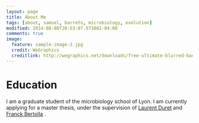 ```yaml
---
layout: page
title: About Me
tags: [about, samuel, barreto, microbiology, evolution]
modified: 2014-08-08T20:53:07.573882-04:00
comments: true
image:
  feature: sample-image-2.jpg
  credit: WeGraphics
  creditlink: http://wegraphics.net/downloads/free-ultimate-blurred-background-pack/
---
```


# Education

I am a graduate student of the microbiology school of Lyon. I am currently
applying for a master thesis, under the supervision of
[Laurent Duret](https://lbbe.univ-lyon1.fr/-Duret-Laurent-.html) and
[Franck Bertolla](http://www.researchgate.net/profile/Franck_Bertolla) .


